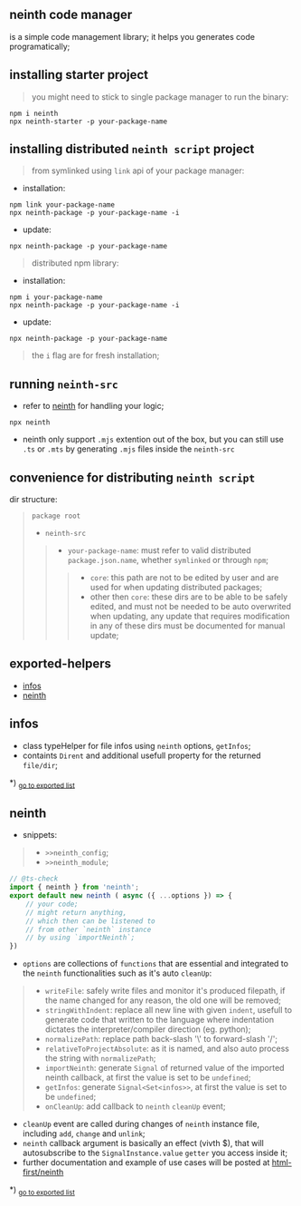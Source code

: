 ## neinth code manager
is a simple code management library;
it helps you generates code programatically;

## installing starter project
> you might need to stick to single package manager to run the binary:
```shell
npm i neinth
npx neinth-starter -p your-package-name
```

## installing distributed `neinth script` project
> from symlinked using `link` api of your package manager:
- installation:
```shell
npm link your-package-name
npx neinth-package -p your-package-name -i
```
- update:
```shell
npx neinth-package -p your-package-name
```
> distributed npm library:
- installation:
```shell
npm i your-package-name
npx neinth-package -p your-package-name -i
```
- update:
```shell
npx neinth-package -p your-package-name
```
> the `i` flag are for fresh installation;

## running `neinth-src`
- refer to [neinth](#neinth) for handling your logic;

```shell
npx neinth
```
- neinth only support `.mjs` extention out of the box, but you can still use `.ts` or `.mts` by generating `.mjs` files inside the `neinth-src`

## convenience for distributing `neinth script`
dir structure:
> `package root`
>- `neinth-src`
>>- `your-package-name`: must refer to valid distributed `package.json.name`, whether `symlinked` or through `npm`;
>>>- `core`: this path are not to be edited by user and are used for when updating distributed packages;
>>>- other then `core`: these dirs are to be able to be safely edited, and must not be needed to be auto overwrited when updating, any update that requires modification in any of these dirs must be documented for manual update;

## exported-helpers
- [infos](#infos)
- [neinth](#neinth)
<h2 id="infos">infos</h2>

- class typeHelper for file infos using `neinth` options, `getInfos`;- containts `Dirent` and additional usefull property for the returned `file/dir`;

*) <sub>[go to exported list](#exported-helpers)</sub>

<h2 id="neinth">neinth</h2>

- snippets:>- `>>neinth_config`;>- `>>neinth_module`;```js// @ts-checkimport { neinth } from 'neinth';export default new neinth ( async ({ ...options }) => {	// your code;	// might return anything,	// which then can be listened to	// from other `neinth` instance	// by using `importNeinth`;})```- `options` are collections of `functions` that are essential and integrated to the `neinth` functionalities such as it's auto `cleanUp`:>- `writeFile`: safely write files and monitor it's produced filepath, if the name changed for any reason, the old one will be removed;>- `stringWithIndent`: replace all new line with given `indent`, usefull to generate code that written to the language where indentation dictates the interpreter/compiler direction (eg. python);>- `normalizePath`: replace path back-slash '\\' to forward-slash '/';>- `relativeToProjectAbsolute`: as it is named, and also auto process the string with `normalizePath`;>- `importNeinth`: generate `Signal` of returned value of the imported neinth callback, at first the value is set to be `undefined`;>- `getInfos`: generate `Signal<Set<infos>>`, at first the value is set to be `undefined`;>- `onCleanUp`: add callback to `neinth` `cleanUp` event;- `cleanUp` event are called during changes of `neinth` instance file, including `add`, `change` and `unlink`;- `neinth` callback argument is basically an effect (vivth $), that will autosubscribe to the `SignalInstance.value` `getter` you access inside it;- further documentation and example of use cases will be posted at [html-first/neinth](https://html-first.bss.design/)

*) <sub>[go to exported list](#exported-helpers)</sub>
